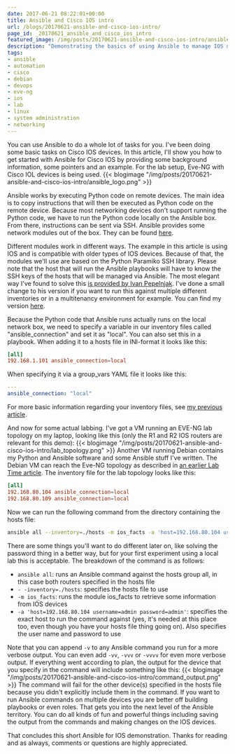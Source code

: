 ```yaml
---
date: 2017-06-21 08:22:01+00:00
title: Ansible and Cisco IOS intro
url: /blogs/20170621-ansible-and-cisco-ios-intro/
page_id: _20170621_ansible_and_cisco_ios_intro
featured_image: /img/posts/20170621-ansible-and-cisco-ios-intro/ansible_logo.png
description: "Demonstrating the basics of using Ansible to manage IOS devices."
tags:
- ansible
- automation
- cisco
- debian
- devops
- eve-ng
- ios
- lab
- linux
- system administration
- networking
---
```


You can use Ansible to do a whole lot of tasks for you. I've been doing some basic tasks on Cisco IOS devices. In this article, I'll show you how to get started with Ansible for Cisco IOS by providing some background information, some pointers and an example. For the lab setup, Eve-NG with Cisco IOL devices is being used.
{{< blogimage "/img/posts/20170621-ansible-and-cisco-ios-intro/ansible_logo.png" >}}
<!-- more -->

Ansible works by executing Python code on remote devices. The main idea is to copy instructions that will then be executed as Python code on the remote device. Because most networking devices don't support running the Python code, we have to run the Python code locally on the Ansible box. From there, instructions can be sent via SSH. Ansible provides some network modules out of the box. They can be found [here](http://docs.ansible.com/ansible/list_of_network_modules.html).

Different modules work in different ways. The example in this article is using IOS and is compatible with older types of IOS devices. Because of that, the modules we'll use are based on the Python Paramiko SSH library. Please note that the host that will run the Ansible playbooks will have to know the SSH keys of the hosts that will be managed via Ansible. The most elegant way I've found to solve this [is provided by Ivan Pepelnjak](https://github.com/ipspace/NetOpsWorkshop/tree/master/tools/ssh-keys). I've done a small change to his version if you want to run this against multiple different inventories or in a multitenancy environment for example. You can find my version [here](https://github.com/jwdevos/ansible-network-things/tree/master/register-ssh-keys).

Because the Python code that Ansible runs actually runs on the local network box, we need to specify a variable in our inventory files called "ansible_connection" and set it as "local". You can also set this in a playbook. When adding it to a hosts file in INI-format it looks like this:
```toml
[all]
192.168.1.101 ansible_connection=local
```
When specifying it via a group_vars YAML file it looks like this:
```yaml
---
ansible_connection: "local"
```
For more basic information regarding your inventory files, see [my previous article](https://www.lab-time.it/2017/06/19/ansible-inventory-considerations/).

And now for some actual labbing. I've got a VM running an EVE-NG lab topology on my laptop, looking like this (only the R1 and R2 IOS routers are relevant for this demo):
{{< blogimage "/img/posts/20170621-ansible-and-cisco-ios-intro/lab_topology.png" >}}
Another VM running Debian contains my Python and Ansible software and some Ansible stuff I've written. The Debian VM can reach the Eve-NG topology as described in [an earlier Lab Time article](https://www.lab-time.it/2017/04/15/tips-and-tricks-for-a-mobile-eve-ng-lab/). The inventory file for the lab topology looks like this:
```toml
[all]
192.168.80.104 ansible_connection=local
192.168.80.109 ansible_connection=local
```
Now we can run the following command from the directory containing the hosts file:
```bash
ansible all --inventory=./hosts -m ios_facts -a 'host=192.168.80.104 username=admin password=admin'
```
There are some things you'll want to do different later on, like solving the password thing in a better way, but for your first experiment using a local lab this is acceptable. The breakdown of the command is as follows:

* `ansible all`: runs an Ansible command against the hosts group all, in this case both routers specified in the hosts file
* `- -inventory=./hosts`: specifies the hosts file to use
* `-m ios_facts`: runs the module ios_facts to retrieve some information from IOS devices
* `-a 'host=192.168.80.104 username=admin password=admin'`: specifies the exact host to run the command against (yes, it's needed at this place too, even though you have your hosts file thing going on). Also specifies the user name and password to use

Note that you can append `-v` to any Ansible command you run for a more verbose output. You can even add `-vv`, `-vvv` or `-vvvv` for even more verbose output. If everything went according to plan, the output for the device that you specify in the command will include something like this:
{{< blogimage "/img/posts/20170621-ansible-and-cisco-ios-intro/command_output.png" >}}
The command will fail for the other device(s) specified in the hosts file because you didn't explicitly include them in the command. If you want to run Ansible commands on multiple devices you are better off building playbooks or even roles. That gets you into the next level of the Ansible territory. You can do all kinds of fun and powerful things including saving the output from the commands and making changes on the IOS devices.

That concludes this short Ansible for IOS demonstration. Thanks for reading and as always, comments or questions are highly appreciated.

